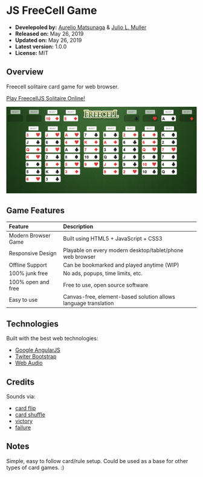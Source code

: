 
# JS FreeCell Game

- **Develepoled by:** [Aurelio Matsunaga](https://github.com/aureliomatsunaga) & [Julio L. Muller](https://github.com/juliolmuller)
- **Released on:** May 26, 2019
- **Updated on:** May 26, 2019
- **Latest version:** 1.0.0
- **License:** MIT

## Overview

Freecell solitaire card game for web browser.

[Play FreecellJS Solitaire Online!](http://freecell.jjsolutions.net/)

![FreecellJS Solitaire Card Game Screencap](./img/game-cover.jpg)

## Game Features

| Feature             | Description |
| :------------------ | :---------- |
| Modern Browser Game | Built using HTML5 + JavaScript + CSS3
| Responsive Design   | Playable on every modern desktop/tablet/phone web browser
| Offline Support     | Can be bookmarked and played anytime (WIP)
| 100% junk free      | No ads, popups, time limits, etc.
| 100% open and free  | Free to use, open source software
| Easy to use         | Canvas-free, element-based solution allows language translation

## Technologies

Built with the best web technologies:

- [Google AngularJS](https://angularjs.org/)
- [Twiter Bootstrap](https://getbootstrap.com/docs/3.3/)
- [Web Audio](https://developer.mozilla.org/en-US/docs/Web/API/Web_Audio_API)

## Credits

Sounds via:

- [card flip](https://freesound.org/people/f4ngy/sounds/240776/)
- [card shuffle](https://freesound.org/people/deathpie/sounds/19245/)
- [victory](https://soundbible.com/1700-5-Sec-Crowd-Cheer.html)
- [failure](https://freesound.org/people/Benboncan/sounds/73581/)

## Notes

Simple, easy to follow card/rule setup. Could be used as a base for other types of card games. :)
